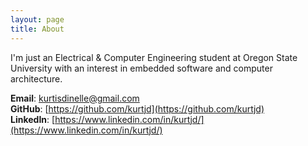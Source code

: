 ```yaml
---
layout: page
title: About
---
```


I'm just an Electrical & Computer Engineering student at Oregon State University with an interest in embedded software and computer architecture.

**Email**: kurtisdinelle@gmail.com  
**GitHub**: [https://github.com/kurtjd](https://github.com/kurtjd)  
**LinkedIn**: [https://www.linkedin.com/in/kurtjd/](https://www.linkedin.com/in/kurtjd/)
